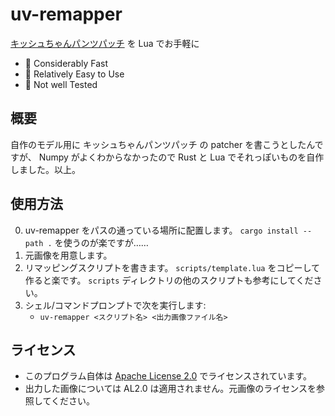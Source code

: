 # uv-remapper
[キッシュちゃんパンツパッチ](https://github.com/TenteEEEE/quiche_pantie_patch) を Lua でお手軽に

* 🚗 Considerably Fast
* 🙆 Relatively Easy to Use
* 🤖 Not well Tested

## 概要
自作のモデル用に キッシュちゃんパンツパッチ の patcher を書こうとしたんですが、 Numpy がよくわからなかったので Rust と Lua でそれっぽいものを自作しました。以上。

## 使用方法
0. uv-remapper をパスの通っている場所に配置します。 `cargo install --path .` を使うのが楽ですが……
1. 元画像を用意します。
2. リマッピングスクリプトを書きます。 `scripts/template.lua` をコピーして作ると楽です。 `scripts` ディレクトリの他のスクリプトも参考にしてください。
3. シェル/コマンドプロンプトで次を実行します:
    - `uv-remapper <スクリプト名> <出力画像ファイル名>`


## ライセンス
* このプログラム自体は [Apache License 2.0](https://www.apache.org/licenses/LICENSE-2.0) でライセンスされています。
* 出力した画像については AL2.0 は適用されません。元画像のライセンスを参照してください。
